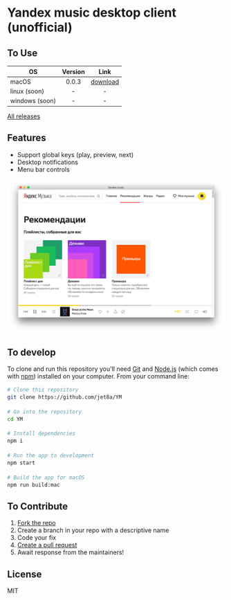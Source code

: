 # Yandex music desktop client (unofficial)

## To Use

| OS             | Version       | Link                                                                    |
| -------------- |:-------------:| :---------------------------------------------------------------------: |
| macOS          | 0.0.3         | <a href="https://yadi.sk/d/ijt3r0oW3TjkQL" target="_blank">download</a> |
| linux (soon)   | -             | -                                                                       |
| windows (soon) | -             | -                                                                       |


<a href="https://github.com/jet8a/YM/releases" target="_blank">All releases</a>

## Features
* Support global keys (play, preview, next)
* Desktop notifications
* Menu bar controls

![yandex music desktop client screenshot](/screenshots/1.png?raw=true)

## To develop

To clone and run this repository you'll need [Git](https://git-scm.com) and [Node.js](https://nodejs.org/en/download/) (which comes with [npm](http://npmjs.com)) installed on your computer. From your command line:

```bash
# Clone this repository
git clone https://github.com/jet8a/YM

# Go into the repository
cd YM

# Install dependencies
npm i

# Run the app to development
npm start

# Build the app for macOS
npm run build:mac
```


## To Contribute

1. [Fork the repo](https://github.com/jet8a/YM/fork)
2. Create a branch in your repo with a descriptive name
3. Code your fix
4. [Create a pull request](https://github.com/jet8a/YM/compare)
5. Await response from the maintainers!

## License

MIT